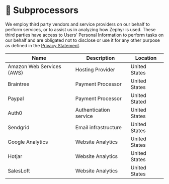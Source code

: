 # 🔀 Subprocessors

We employ third party vendors and service providers on our behalf to perform services, or to assist us in analyzing how Zephyr is used.  These third parties have access to Users' Personal Information to perform tasks on our behalf and are obligated not to disclose or use it for any other purpose as defined in the [Privacy Statement](../privacy-statement/).

| Name                      | Description            | Location      |
| ------------------------- | ---------------------- | ------------- |
| Amazon Web Services (AWS) | Hosting Provider       | United States |
| Braintree                 | Payment Processor      | United States |
| Paypal                    | Payment Processor      | United Stated |
| Auth0                     | Authentication service | United States |
| Sendgrid                  | Email infrastructure   | United States |
| Google Analytics          | Website Analytics      | United States |
| Hotjar                    | Website Analytics      | United States |
| SalesLoft                 | Website Analytics      | United States |

